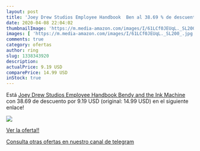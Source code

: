 ```yaml
---
layout: post
title: 'Joey Drew Studios Employee Handbook  Ben al 38.69 % de descuento'
date: 2020-04-08 22:04:02
thumbnailImage: 'https://m.media-amazon.com/images/I/61LCf0JEUqL._SL200_.jpg'
images: [ 'https://m.media-amazon.com/images/I/61LCf0JEUqL._SL200_.jpg' ]
comments: true
category: ofertas
author: ring
slug: 1338343920
description:
actualPrice: 9.19 USD
comparePrice: 14.99 USD
inStock: true
---
```


Está [Joey Drew Studios Employee Handbook  Bendy and the Ink Machine ](https://www.amazon.com/dp/1338343920/?tag=redken08-20) con 38.69 de descuento por 9.19 USD (original: 14.99 USD) en el siguiente enlace!

[![](https://m.media-amazon.com/images/I/61LCf0JEUqL._SL200_.jpg)](https://www.amazon.com/dp/1338343920/?tag=redken08-20)

[Ver la oferta!!](https://www.amazon.com/dp/1338343920/?tag=redken08-20)

[Consulta otras ofertas en nuestro canal de telegram](https://t.me/s/ofertas25)
